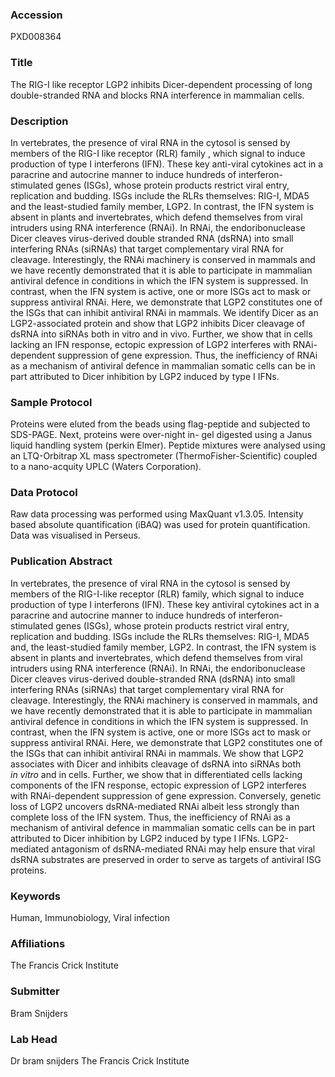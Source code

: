 ### Accession
PXD008364

### Title
The RIG-I like receptor LGP2 inhibits Dicer-dependent processing of long double-stranded RNA and blocks RNA interference in mammalian cells.

### Description
In vertebrates, the presence of viral RNA in the cytosol is sensed by members of the RIG-I like receptor (RLR) family , which signal to induce production of type I interferons (IFN). These key anti-viral cytokines act in a paracrine and autocrine manner to induce hundreds of interferon-stimulated genes (ISGs), whose protein products restrict viral entry, replication and budding. ISGs include the RLRs themselves: RIG-I, MDA5 and the least-studied family member, LGP2. In contrast, the IFN system is absent in plants and invertebrates, which defend themselves from viral intruders using RNA interference (RNAi). In RNAi, the endoribonuclease Dicer cleaves virus-derived double stranded RNA (dsRNA) into small interfering RNAs (siRNAs) that target complementary viral RNA for cleavage. Interestingly, the RNAi machinery is conserved in mammals and we have recently demonstrated that it is able to participate in mammalian antiviral defence in conditions in which the IFN system is suppressed. In contrast, when the IFN system is active, one or more ISGs act to mask or suppress antiviral RNAi. Here, we demonstrate that LGP2 constitutes one of the ISGs that can inhibit antiviral RNAi in mammals. We identify Dicer as an LGP2-associated protein and show that LGP2 inhibits Dicer cleavage of dsRNA into siRNAs both in vitro and in vivo. Further, we show that in cells lacking an IFN response, ectopic expression of LGP2 interferes with RNAi-dependent suppression of gene expression. Thus, the inefficiency of RNAi as a mechanism of antiviral defence in mammalian somatic cells can be in part attributed to Dicer inhibition by LGP2 induced by type I IFNs.

### Sample Protocol
Proteins were eluted from the beads using flag-peptide and subjected to SDS-PAGE. Next, proteins were over-night in- gel digested using a Janus liquid handling system (perkin Elmer). Peptide mixtures were analysed using an LTQ-Orbitrap XL mass spectrometer (ThermoFisher-Scientific) coupled to a nano-acquity UPLC (Waters Corporation).

### Data Protocol
Raw data processing was performed using MaxQuant v1.3.05. Intensity based absolute quantification (iBAQ) was used for protein quantification. Data was visualised in Perseus.

### Publication Abstract
In vertebrates, the presence of viral RNA in the cytosol is sensed by members of the RIG-I-like receptor (RLR) family, which signal to induce production of type I interferons (IFN). These key antiviral cytokines act in a paracrine and autocrine manner to induce hundreds of interferon-stimulated genes (ISGs), whose protein products restrict viral entry, replication and budding. ISGs include the RLRs themselves: RIG-I, MDA5 and, the least-studied family member, LGP2. In contrast, the IFN system is absent in plants and invertebrates, which defend themselves from viral intruders using RNA interference (RNAi). In RNAi, the endoribonuclease Dicer cleaves virus-derived double-stranded RNA (dsRNA) into small interfering RNAs (siRNAs) that target complementary viral RNA for cleavage. Interestingly, the RNAi machinery is conserved in mammals, and we have recently demonstrated that it is able to participate in mammalian antiviral defence in conditions in which the IFN system is suppressed. In contrast, when the IFN system is active, one or more ISGs act to mask or suppress antiviral RNAi. Here, we demonstrate that LGP2 constitutes one of the ISGs that can inhibit antiviral RNAi in mammals. We show that LGP2 associates with Dicer and inhibits cleavage of dsRNA into siRNAs both <i>in&#xa0;vitro</i> and in cells. Further, we show that in differentiated cells lacking components of the IFN response, ectopic expression of LGP2 interferes with RNAi-dependent suppression of gene expression. Conversely, genetic loss of LGP2 uncovers dsRNA-mediated RNAi albeit less strongly than complete loss of the IFN system. Thus, the inefficiency of RNAi as a mechanism of antiviral defence in mammalian somatic cells can be in part attributed to Dicer inhibition by LGP2 induced by type I IFNs. LGP2-mediated antagonism of dsRNA-mediated RNAi may help ensure that viral dsRNA substrates are preserved in order to serve as targets of antiviral ISG proteins.

### Keywords
Human, Immunobiology, Viral infection

### Affiliations
The Francis Crick Institute

### Submitter
Bram Snijders

### Lab Head
Dr bram snijders
The Francis Crick Institute


